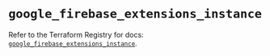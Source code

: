 # `google_firebase_extensions_instance`

Refer to the Terraform Registry for docs: [`google_firebase_extensions_instance`](https://registry.terraform.io/providers/hashicorp/google-beta/5.29.0/docs/resources/google_firebase_extensions_instance).
